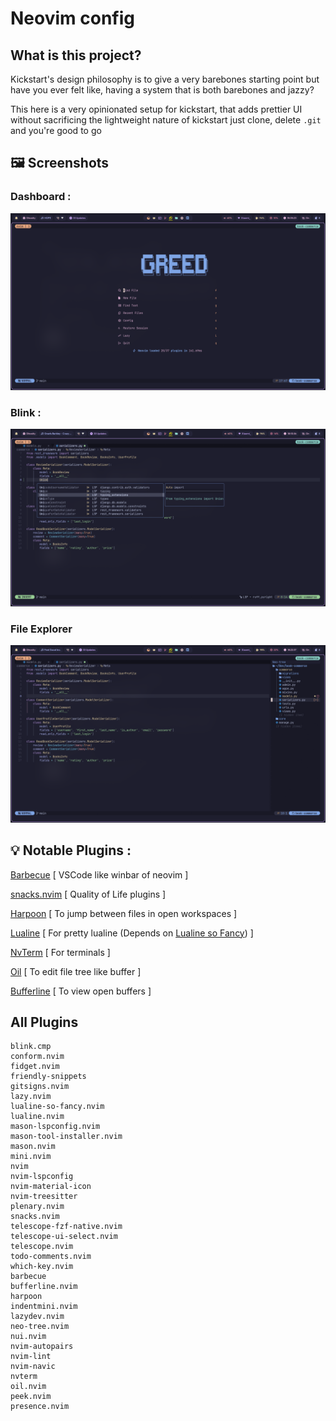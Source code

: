 # Neovim config

## What is this project?
Kickstart's design philosophy is to give a very barebones starting point but have you ever felt like, having a system that is both barebones and jazzy?

This here is a very opinionated setup for kickstart, that adds prettier UI without sacrificing the lightweight nature of kickstart just clone, delete `.git` and you're good to go


## 🖼️ Screenshots

### Dashboard : 
![dashboard](./.screenshots/dashboard.png) 

### Blink :
![cmp](./.screenshots/cmp.png)

### File Explorer
![explorer](./.screenshots/explorer.png)

## 💡 Notable Plugins : 

[Barbecue](https://github.com/utilyre/barbecue.nvim) [ VSCode like winbar of neovim ]

[snacks.nvim](https://github.com/folke/snacks.nvim) [ Quality of Life plugins ] 

[Harpoon](https://github.com/Theprimeagen/harpoon) [ To jump between files in open workspaces ] 

[Lualine](https://github.com/nvim-lualine/lualine.nvim) [ For pretty lualine (Depends on [Lualine so Fancy](https://github.com/greed-d/lualine-so-fancy)) ] 

[NvTerm](https://github.com/NvChad/nvterm) [ For terminals ]

[Oil](https://github.com/stevearc/oil.nvim) [ To edit file tree like buffer ]

[Bufferline](https://github.com/akinsho/bufferline.nvim) [ To view open buffers ]

## All Plugins
```
blink.cmp 
conform.nvim 
fidget.nvim 
friendly-snippets 
gitsigns.nvim 
lazy.nvim 
lualine-so-fancy.nvim 
lualine.nvim 
mason-lspconfig.nvim 
mason-tool-installer.nvim 
mason.nvim 
mini.nvim 
nvim 
nvim-lspconfig 
nvim-material-icon 
nvim-treesitter 
plenary.nvim 
snacks.nvim 
telescope-fzf-native.nvim 
telescope-ui-select.nvim 
telescope.nvim 
todo-comments.nvim 
which-key.nvim 
barbecue 
bufferline.nvim 
harpoon 
indentmini.nvim 
lazydev.nvim 
neo-tree.nvim 
nui.nvim 
nvim-autopairs 
nvim-lint 
nvim-navic 
nvterm 
oil.nvim 
peek.nvim 
presence.nvim 
```
